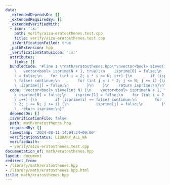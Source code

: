 ```yaml
---
data:
  _extendedDependsOn: []
  _extendedRequiredBy: []
  _extendedVerifiedWith:
  - icon: ':x:'
    path: verify/aizu-eratosthenes.test.cpp
    title: verify/aizu-eratosthenes.test.cpp
  _isVerificationFailed: true
  _pathExtension: hpp
  _verificationStatusIcon: ':x:'
  attributes:
    links: []
  bundledCode: "#line 1 \"math/eratosthenes.hpp\"\nvector<bool> sieve(int N) {\n \
    \   vector<bool> isprime(N + 1, true);\n    isprime[0] = false;\n    isprime[1]\
    \ = false;\n    for (int i = 2; i * i <= N; i++) {\n        if (isprime[i] ==\
    \ false) continue;\n        for (int j = i * 2; j <= N; j += i) {\n          \
    \  isprime[j] = false;\n        }\n    }\n    return isprime;\n}\n"
  code: "vector<bool> sieve(int N) {\n    vector<bool> isprime(N + 1, true);\n   \
    \ isprime[0] = false;\n    isprime[1] = false;\n    for (int i = 2; i * i <= N;\
    \ i++) {\n        if (isprime[i] == false) continue;\n        for (int j = i *\
    \ 2; j <= N; j += i) {\n            isprime[j] = false;\n        }\n    }\n  \
    \  return isprime;\n}"
  dependsOn: []
  isVerificationFile: false
  path: math/eratosthenes.hpp
  requiredBy: []
  timestamp: '2024-08-11 14:04:24+09:00'
  verificationStatus: LIBRARY_ALL_WA
  verifiedWith:
  - verify/aizu-eratosthenes.test.cpp
documentation_of: math/eratosthenes.hpp
layout: document
redirect_from:
- /library/math/eratosthenes.hpp
- /library/math/eratosthenes.hpp.html
title: math/eratosthenes.hpp
---
```


